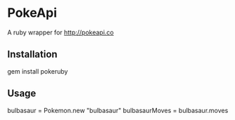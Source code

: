 # PokeApi
A ruby wrapper for http://pokeapi.co

## Installation

  gem install pokeruby

## Usage

  bulbasaur = Pokemon.new "bulbasaur"
  bulbasaurMoves = bulbasaur.moves
